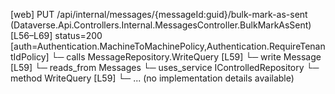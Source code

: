 [web] PUT /api/internal/messages/{messageId:guid}/bulk-mark-as-sent  (Dataverse.Api.Controllers.Internal.MessagesController.BulkMarkAsSent)  [L56–L69] status=200 [auth=Authentication.MachineToMachinePolicy,Authentication.RequireTenantIdPolicy]
  └─ calls MessageRepository.WriteQuery [L59]
  └─ write Message [L59]
    └─ reads_from Messages
  └─ uses_service IControlledRepository<Message>
    └─ method WriteQuery [L59]
      └─ ... (no implementation details available)

